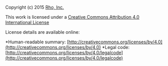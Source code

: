 Copyright (c) 2015 [Rho, Inc.](http://www.rhoworld.com)

This work is licensed under a [Creative Commons Attribution 4.0 International License](http://creativecommons.org/licenses/by/4.0)

License details are available online:

*Human-readable summary: [http://creativecommons.org/licenses/by/4.0](http://creativecommons.org/licenses/by/4.0)
*Legal code: [http://creativecommons.org/licenses/by/4.0/legalcode](http://creativecommons.org/licenses/by/4.0/legalcode)
